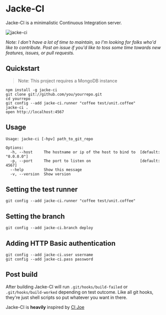 # Jacke-CI
Jacke-CI is a minimalistic Continuous Integration server.

![jacke-ci](http://dl.dropbox.com/u/1152970/jacke-ci_screenshot_hi.png)

_Note: I don't have a lot of time to maintain, so I'm looking for folks who'd like to contribute. Post an issue if you'd like to toss some time towards new features, issues, or pull requests._

## Quickstart

> Note: This project requires a MongoDB instance

    npm install -g jacke-ci
    git clone git://github.com/you/yourrepo.git
    cd yourrepo
    git config --add jacke-ci.runner "coffee test/unit.coffee"
    jacke-ci .
    open http://localhost:4567

## Usage
    Usage: jacke-ci [-hpv] path_to_git_repo

    Options:
      -h, --host     The hostname or ip of the host to bind to  [default: "0.0.0.0"]
      -p, --port     The port to listen on                      [default: 4567]
      --help         Show this message
      -v, --version  Show version

## Setting the test runner
    git config --add jacke-ci.runner "coffee test/unit.coffee"

## Setting the branch
    git config --add jacke-ci.branch deploy

## Adding HTTP Basic authentication
    git config --add jacke-ci.user username
    git config --add jacke-ci.pass password

## Post build
After building Jacke-CI will run `.git/hooks/build-failed` or `.git/hooks/build-worked` depending on test outcome. Like all git hooks, they're just shell scripts so put whatever you want in there.


Jacke-CI is **heavily** inspired by [CI Joe](https://github.com/defunkt/cijoe)

